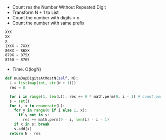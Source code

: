 * Count res the Number Without Repeated Digit
* Transform N + 1 to List
* Count the number with digits < n
* Count the number with same prefix

```txt
XXX
XX
X
1XXX ~ 7XXX
80XX ~ 86XX
870X ~ 875X
8760 ~ 8765
```

* Time. O(logN)

```py
def numDupDigitsAtMostN(self, N):
  L = list(map(int, str(N + 1)))
  res = 0

  for i in range(1, len(L)): res += 9 * math.perm(9, i - 1) # count postive number with digits less than K
  s = set()
  for i, x in enumerate(L):
    for y in range(0 if i else 1, x):
      if y not in s:
        res += math.perm(9 - i, len(L) - i - 1)
    if x in s: break
    s.add(x)
  return N - res
```
